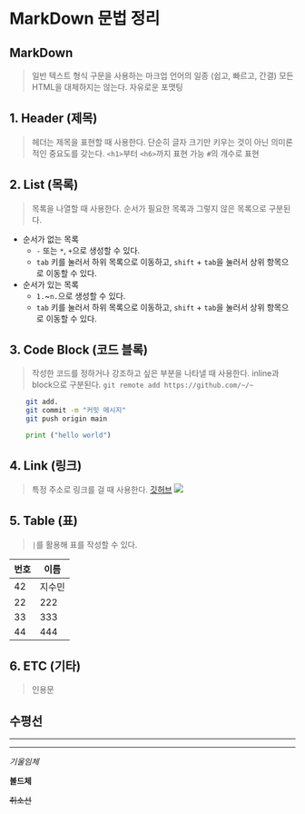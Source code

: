 # MarkDown 문법 정리

## MarkDown
> 일반 텍스트 형식 구문을 사용하는 마크업 언어의 일종 (쉽고, 빠르고, 간결)
> 모든 HTML을 대체하지는 않는다.
> 자유로운 포맷팅

## 1. Header (제목)
> 헤더는 제목을 표현할 때 사용한다.
> 단순히 글자 크기만 키우는 것이 아닌 의미론적인 중요도를 갖는다.
> `<h1>`부터 `<h6>`까지 표현 가능
> `#`의 개수로 표현

## 2. List (목록)
> 목록을 나열할 때 사용한다.
> 순서가 필요한 목록과 그렇지 않은 목록으로 구분된다.
* 순서가 없는 목록
  * `-` 또는 `*`, `+`으로 생성할 수 있다.
  * `tab` 키를 눌러서 하위 목록으로 이동하고, `shift` + `tab`을 눌러서 상위 항목으로 이동할 수 있다.
* 순서가 있는 목록
  * `1.`~`n.`으로 생성할 수 있다.
  * `tab` 키를 눌러서 하위 목록으로 이동하고, `shift` + `tab`을 눌러서 상위 항목으로 이동할 수 있다.


## 3. Code Block (코드 블록)
> 작성한 코드를 정하거나 강조하고 싶은 부분을 나타낼 때 사용한다.
> inline과 block으로 구분된다.
`git remote add https://github.com/~/~`
```bash
    git add.
    git commit -m "커밋 메시지"
    git push origin main
```

```python
    print ("hello world")
```

## 4. Link (링크)
> 특정 주소로 링크를 걸 때 사용한다.
[깃허브](https://github.com)
![](https://placeholder.com/200x200)

## 5. Table (표)
> `|`를 활용해 표를 작성할 수 있다.

|번호|이름|
|----|---|
|42|지수민|
|22|222|
|33|333|
|44|444|

## 6. ETC (기타)
> 인용문

수평선
---
***
___
*기울임체*

**볼드체**

~~취소선~~
